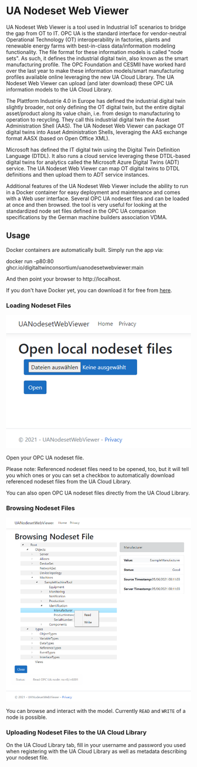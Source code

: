 # UA Nodeset Web Viewer
UA Nodeset Web Viewer is a tool used in Industrial IoT scenarios to bridge the gap from OT to IT. OPC UA is the standard interface for vendor-neutral Operational Technology (OT) interoperability in factories, plants and renewable energy farms with best-in-class data/information modeling functionality. The file format for these information models is called "node sets". As such, it defines the industrial digital twin, also known as the smart manufacturing profile. The OPC Foundation and CESMII have worked hard over the last year to make these information models/smart manufacturing profiles available online leveraging the new UA Cloud Library. The UA Nodeset Web Viewer can upload (and later download) these OPC UA information models to the UA Cloud Library.

The Plattform Industrie 4.0 in Europe has defined the industrial digital twin slightly broader, not only defining the OT digital twin, but the entire digital asset/product along its value chain, i.e. from design to manufacturing to operation to recycling. They call this industrial digital twin the Asset Administration Shell (AAS). The UA Nodeset Web Viewer can package OT digital twins into Asset Administration Shells, leveraging the AAS exchange format AASX (based on Open Office XML).

Microsoft has defined the IT digital twin using the Digital Twin Definition Language (DTDL). It also runs a cloud service leveraging these DTDL-based digital twins for analytics called the Microsoft Azure Digital Twins (ADT) service. The UA Nodeset Web Viewer can map OT digital twins to DTDL definitions and then upload them to ADT service instances.

Additional features of the UA Nodeset Web Viewer include the ability to run in a Docker container for easy deployment and maintenance and comes with a Web user interface. Several OPC UA nodeset files and can be loaded at once and then browsed. the tool is very useful for looking at the standardized node set files defined in the OPC UA companion specifications by the German machine builders association VDMA.

## Usage

Docker containers are automatically built. Simply run the app via:

docker run -p80:80 ghcr.io/digitaltwinconsortium/uanodesetwebviewer:main

And then point your browser to http://localhost.

If you don't have Docker yet, you can download it for free from [here](https://www.docker.com/products/docker-desktop).

###  Loading Nodeset Files 

![Start](Docs/Start.png)

Open your OPC UA nodeset file.

Please note: Referenced nodeset files need to be opened, too, but it will tell you which ones or you can set a checkbox to automatically download referenced nodeset files from the UA Cloud Library.

You can also open OPC UA nodeset files directly from the UA Cloud Library.

### Browsing Nodeset Files

![Browsing](Docs/Sample.png)

You can browse and interact with the model.
Currently `READ` and `WRITE` of a node is possible.

### Uploading Nodeset Files to the UA Cloud Library

On the UA Cloud Library tab, fill in your username and password you used when registering with the UA Cloud Library as well as metadata describing your nodeset file.


